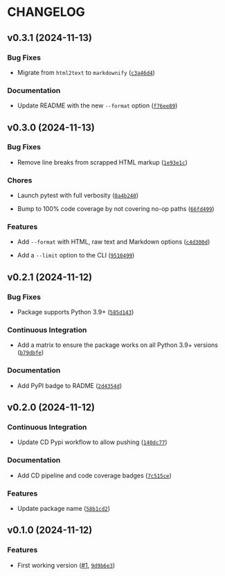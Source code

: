 # CHANGELOG


## v0.3.1 (2024-11-13)

### Bug Fixes

- Migrate from `html2text` to `markdownify`
  ([`c3a46d4`](https://github.com/cmnemoi/mushpedia_scraper/commit/c3a46d4307482af63e8e74ea8e695667b9998fcf))

### Documentation

- Update README with the new `--format` option
  ([`f76ee89`](https://github.com/cmnemoi/mushpedia_scraper/commit/f76ee896b20534fc78cb2638bccfa2a937168055))


## v0.3.0 (2024-11-13)

### Bug Fixes

- Remove line breaks from scrapped HTML markup
  ([`1e93e1c`](https://github.com/cmnemoi/mushpedia_scraper/commit/1e93e1c40c6d6e98cdb6ed994999b599d14f7855))

### Chores

- Launch pytest with full verbosity
  ([`0a4b240`](https://github.com/cmnemoi/mushpedia_scraper/commit/0a4b24059c6e7a2c9c8ce9f32b578c849269d9c6))

- Bump to 100% code coverage by not covering no-op paths
  ([`66fd499`](https://github.com/cmnemoi/mushpedia_scraper/commit/66fd4991138b4e2278f5e70a8d554992a165b5c4))

### Features

- Add `--format` with HTML, raw text and Markdown options
  ([`c4d300d`](https://github.com/cmnemoi/mushpedia_scraper/commit/c4d300dda4b78d38a4446cad010dbc3fb0ed80d0))

- Add a `--limit` option to the CLI
  ([`9510499`](https://github.com/cmnemoi/mushpedia_scraper/commit/9510499a543238b53dbd8e7ad08300ba7cefcb95))


## v0.2.1 (2024-11-12)

### Bug Fixes

- Package supports Python 3.9+
  ([`585d143`](https://github.com/cmnemoi/mushpedia_scraper/commit/585d14351904450911a95fe0f12047ac230bf58f))

### Continuous Integration

- Add a matrix to ensure the package works on all Python 3.9+ versions
  ([`b79dbfe`](https://github.com/cmnemoi/mushpedia_scraper/commit/b79dbfea52e836f1226936ef2addc73ab8148292))

### Documentation

- Add PyPI badge to RADME
  ([`2d4354d`](https://github.com/cmnemoi/mushpedia_scraper/commit/2d4354d6a62d87fb8ea58a47652b9acb90c5be36))


## v0.2.0 (2024-11-12)

### Continuous Integration

- Update CD Pypi workflow to allow pushing
  ([`140dc77`](https://github.com/cmnemoi/mushpedia_scraper/commit/140dc7799e997382b0bf54fb981b9fb3e71cd0f8))

### Documentation

- Add CD pipeline and code coverage badges
  ([`7c515ce`](https://github.com/cmnemoi/mushpedia_scraper/commit/7c515cee0533fbf9c78d21fc4a9771ee85ae02a0))

### Features

- Update package name
  ([`58b1cd2`](https://github.com/cmnemoi/mushpedia_scraper/commit/58b1cd2bb74d067521b7c1ffe2a1970c1b5d6f16))


## v0.1.0 (2024-11-12)

### Features

- First working version ([#1](https://github.com/cmnemoi/mushpedia_scraper/pull/1),
  [`9d9b6e3`](https://github.com/cmnemoi/mushpedia_scraper/commit/9d9b6e34d1018fa60e449ef25ef3037403b05891))
